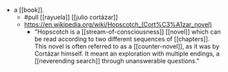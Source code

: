 - a [[book]].
	- #pull [[rayuela]] [[julio cortázar]]
	- https://en.wikipedia.org/wiki/Hopscotch_(Cort%C3%A1zar_novel)
		- "Hopscotch is a [[stream-of-consciousness]] [[novel]] which can be read according to two different sequences of [[chapters]]. This novel is often referred to as a [[counter-novel]], as it was by Cortázar himself. It meant an exploration with multiple endings, a [[neverending search]] through unanswerable questions."
